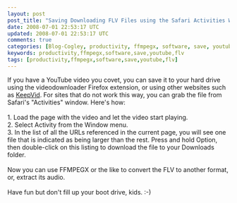 ```yaml
---           
layout: post
post_title: "Saving Downloading FLV Files using the Safari Activities Window"
date: 2008-07-01 22:53:17 UTC
updated: 2008-07-01 22:53:17 UTC
comments: true
categories: [Blog-Cogley, productivity, ffmpegx, software, save, youtube, flv]
keywords: productivity,ffmpegx,software,save,youtube,flv
tags: [productivity,ffmpegx,software,save,youtube,flv]
---
```

 
If you have a YouTube video you covet, you can save it to your hard drive using the videodownloader Firefox extension, or using other websites such as [KeepVid](http://keepvid.com). For sites that do not work this way, you can grab the file from Safari's "Activities" window. Here's how: <br /><br />1. Load the page with the video and let the video start playing. <br />2. Select Activity from the Window menu. <br />3. In the list of all the URLs referenced in the current page, you will see one file that is indicated as being larger than the rest. Press and hold Option, then double-click on this listing to download the file to your Downloads folder. <br /><br />Now you can use FFMPEGX or the like to convert the FLV to another format, or, extract its audio. <br /><br />Have fun but don't fill up your boot drive, kids. :-)